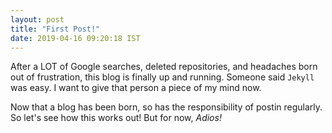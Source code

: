 ```yaml
---
layout: post
title: "First Post!"
date: 2019-04-16 09:20:18 IST
---
```

After a LOT of Google searches, deleted repositories, and headaches born out of frustration, this blog is finally up and running. Someone said `Jekyll` was easy. I want to give that person a piece of my mind now. 

Now that a blog has been born, so has the responsibility of postin regularly. So let's see how this works out! But for now, _Adios!_

 
